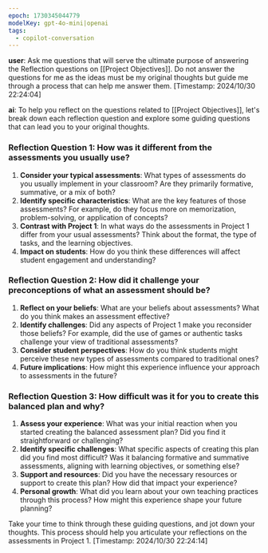 ```yaml
---
epoch: 1730345044779
modelKey: gpt-4o-mini|openai
tags:
  - copilot-conversation
---
```


**user**: Ask me questions that will serve the ultimate purpose of answering the Reflection questions on [[Project Objectives]]. Do not answer the questions for me as the ideas must be my original thoughts but guide me through a process that can help me answer them. 
[Timestamp: 2024/10/30 22:24:04]

**ai**: To help you reflect on the questions related to [[Project Objectives]], let's break down each reflection question and explore some guiding questions that can lead you to your original thoughts. 

### Reflection Question 1: How was it different from the assessments you usually use?
1. **Consider your typical assessments**: What types of assessments do you usually implement in your classroom? Are they primarily formative, summative, or a mix of both?
2. **Identify specific characteristics**: What are the key features of those assessments? For example, do they focus more on memorization, problem-solving, or application of concepts?
3. **Contrast with Project 1**: In what ways do the assessments in Project 1 differ from your usual assessments? Think about the format, the type of tasks, and the learning objectives.
4. **Impact on students**: How do you think these differences will affect student engagement and understanding?

### Reflection Question 2: How did it challenge your preconceptions of what an assessment should be?
1. **Reflect on your beliefs**: What are your beliefs about assessments? What do you think makes an assessment effective?
2. **Identify challenges**: Did any aspects of Project 1 make you reconsider those beliefs? For example, did the use of games or authentic tasks challenge your view of traditional assessments?
3. **Consider student perspectives**: How do you think students might perceive these new types of assessments compared to traditional ones?
4. **Future implications**: How might this experience influence your approach to assessments in the future?

### Reflection Question 3: How difficult was it for you to create this balanced plan and why?
1. **Assess your experience**: What was your initial reaction when you started creating the balanced assessment plan? Did you find it straightforward or challenging?
2. **Identify specific challenges**: What specific aspects of creating this plan did you find most difficult? Was it balancing formative and summative assessments, aligning with learning objectives, or something else?
3. **Support and resources**: Did you have the necessary resources or support to create this plan? How did that impact your experience?
4. **Personal growth**: What did you learn about your own teaching practices through this process? How might this experience shape your future planning?

Take your time to think through these guiding questions, and jot down your thoughts. This process should help you articulate your reflections on the assessments in Project 1.
[Timestamp: 2024/10/30 22:24:14]